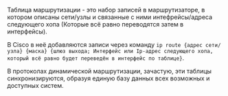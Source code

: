 Таблица маршрутизации - это набор записей в маршрутизаторе, в котором описаны сети/узлы и связанные с ними интефрейсы/адреса следующего хопа (Которые всё равно переводятся затем в интерфейсы).

В Cisco в неё добавляются записи через команду `ip route {адрес сети/узла} {маска} {шлюз выхода; Интерфейс или Ip-адрес следующего хопа, который всё равно будет переведён в интерфейс по таблице}`.

В протоколах динамической маршрутизации, зачастую, эти таблицы синхронизируются, образуя единую базу данных всех возможных и доступных систем.